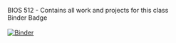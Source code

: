 BIOS 512 -  Contains all work and projects for this class \
Binder Badge \
\
[![Binder](https://mybinder.org/badge_logo.svg)](https://mybinder.org/v2/gh/AlexisBryant-25/BIOS______512.git/HEAD)

